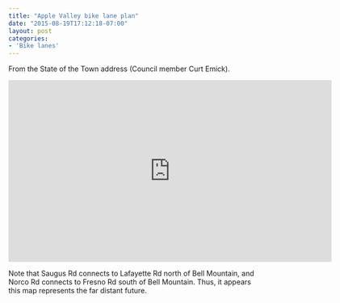 ```yaml
---
title: "Apple Valley bike lane plan"
date: "2015-08-19T17:12:18-07:00"
layout: post
categories:
- 'Bike lanes'
---
```


From the State of the Town address (Council member Curt Emick).

<iframe allowfullscreen="" frameborder="0" height="360" loading="lazy" src="https://www.youtube.com/embed/0BK0DiybD40?start=468&end=495" width="640"></iframe>

Note that Saugus Rd connects to Lafayette Rd north of Bell Mountain, and Norco Rd connects to Fresno Rd south of Bell Mountain. Thus, it appears this map represents the far distant future.